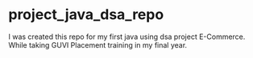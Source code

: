 # project_java_dsa_repo
I was created this repo for my first java using dsa project E-Commerce. While taking GUVI Placement training in my final year.
